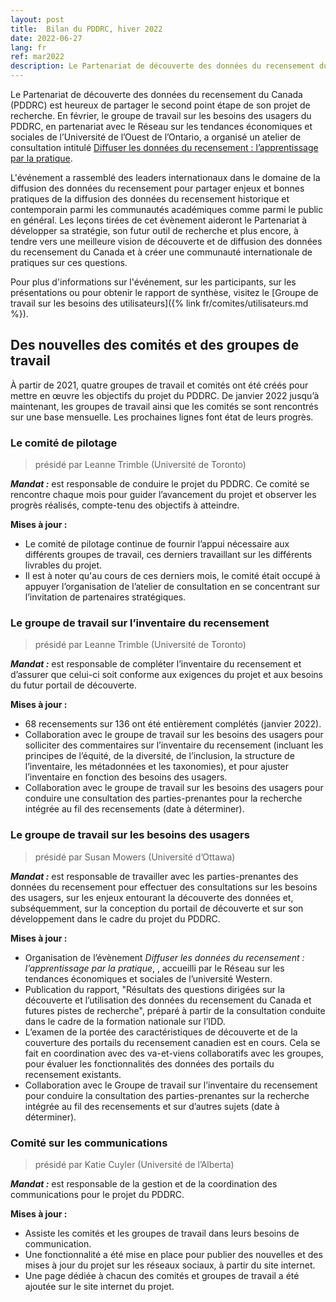 ```yaml
---
layout: post
title:  Bilan du PDDRC, hiver 2022
date: 2022-06-27
lang: fr
ref: mar2022
description: Le Partenariat de découverte des données du recensement du Canada (PDDRC) partage sa mise à jour du projet, juin 2022.
---
```


Le Partenariat de découverte des données du recensement du Canada (PDDRC) est heureux de partager le second point étape de son projet de recherche. En février, le groupe de travail sur les besoins des usagers du PDDRC, en partenariat avec le Réseau sur les tendances économiques et sociales de l’Université de l’Ouest de l’Ontario, a organisé un atelier de consultation <!--more-->intitulé [Diffuser les données du recensement : l’apprentissage par la pratique](https://observatory.uwo.ca/workshops/index.html).

L'événement a rassemblé des leaders internationaux dans le domaine de la diffusion des données du recensement pour partager enjeux et bonnes pratiques de la diffusion des données du recensement historique et contemporain parmi les communautés académiques comme parmi le public en général. Les leçons tirées de cet évènement aideront le Partenariat à développer sa stratégie, son futur outil de recherche et plus encore, à tendre vers une meilleure vision de découverte et de diffusion des données du recensement du Canada et à créer une communauté internationale de pratiques sur ces questions.

Pour plus d'informations sur l'événement, sur les participants, sur les présentations ou pour obtenir le rapport de synthèse, visitez le [Groupe de travail sur les besoins des utilisateurs]({% link fr/comites/utilisateurs.md %}).

## Des nouvelles des comités et des groupes de travail

À partir de 2021, quatre groupes de travail et comités ont été créés pour mettre en œuvre les objectifs du projet du PDDRC. De janvier 2022 jusqu’à maintenant, les groupes de travail ainsi que les comités se sont rencontrés sur une base mensuelle. Les prochaines lignes font état de leurs progrès.

### Le comité de pilotage

>  présidé par Leanne Trimble (Université de Toronto)

***Mandat :*** est responsable de conduire le projet du PDDRC. Ce comité se rencontre chaque mois pour guider l’avancement du projet et observer les progrès réalisés, compte-tenu des objectifs à atteindre.

**Mises à jour :**

- Le comité de pilotage continue de fournir l’appui nécessaire aux différents groupes de travail, ces derniers travaillant sur les différents livrables du projet.
- Il est à noter qu'au cours de ces derniers mois, le comité était occupé à appuyer l’organisation de l’atelier de consultation en se concentrant sur l’invitation de partenaires stratégiques.

### Le groupe de travail sur l’inventaire du recensement

> présidé par Leanne Trimble (Université de Toronto)

***Mandat :*** est responsable de compléter l’inventaire du recensement et d’assurer que celui-ci soit conforme aux exigences du projet et aux besoins du futur portail de découverte.

**Mises à jour :**

- 68 recensements sur 136 ont été entièrement complétés (janvier 2022).
- Collaboration avec le groupe de travail sur les besoins des usagers pour solliciter des commentaires sur l’inventaire du recensement (incluant les principes de l’équité, de la diversité, de l’inclusion, la structure de l’inventaire, les métadonnées et les taxonomies), et pour ajuster l’inventaire en fonction des besoins des usagers.
- Collaboration avec le groupe de travail sur les besoins des usagers pour conduire une consultation des parties-prenantes pour la recherche intégrée au fil des recensements (date à déterminer).

### Le groupe de travail sur les besoins des usagers

> présidé par Susan Mowers (Université d’Ottawa)

***Mandat :*** est responsable de travailler avec les parties-prenantes des données du recensement pour effectuer des consultations sur les besoins des usagers, sur les enjeux entourant la découverte des données et, subséquemment, sur la conception du portail de découverte et sur son développement dans le cadre du projet du PDDRC.

**Mises à jour :**

- Organisation de l’évènement *Diffuser les données du recensement : l’apprentissage par la pratique*, , accueilli par le Réseau sur les tendances économiques et sociales de l’université Western.
- Publication du rapport, "Résultats des questions dirigées sur la découverte et l’utilisation des données du recensement du Canada et futures pistes de recherche", préparé à partir de la consultation conduite dans le cadre de la formation nationale sur l’IDD.
- L’examen de la portée des caractéristiques de découverte et de la couverture des portails du recensement canadien est en cours. Cela se fait en coordination avec des va-et-viens collaboratifs avec les groupes, pour évaluer les fonctionnalités des données des portails du recensement existants.
- Collaboration avec le Groupe de travail sur l’inventaire du recensement pour conduire la consultation des parties-prenantes sur la recherche intégrée au fil des recensements et sur d’autres sujets (date à déterminer).

### Comité sur les communications

> présidé par Katie Cuyler (Université de l’Alberta)

***Mandat :*** est responsable de la gestion et de la coordination des communications pour le projet du PDDRC.

**Mises à jour :**

- Assiste les comités et les groupes de travail dans leurs besoins de communication.
- Une fonctionnalité a été mise en place pour publier des nouvelles et des mises à jour du projet sur les réseaux sociaux, à partir du site internet.
- Une page dédiée à chacun des comités et groupes de travail a été ajoutée sur le site internet du projet.

